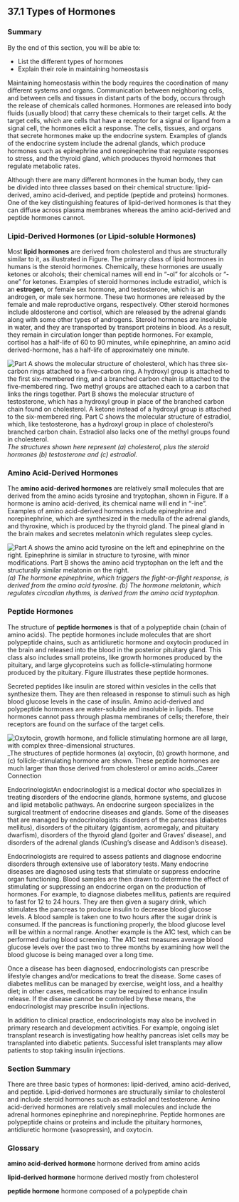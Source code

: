 ##  37.1 Types of Hormones 

### Summary

By the end of this section, you will be able to: 

  - List the different types of hormones
  - Explain their role in maintaining homeostasis

Maintaining homeostasis within the body requires the coordination of many different systems and organs. Communication between neighboring cells, and between cells and tissues in distant parts of the body, occurs through the release of chemicals called hormones. Hormones are released into body fluids (usually blood) that carry these chemicals to their target cells. At the target cells, which are cells that have a receptor for a signal or ligand from a signal cell, the hormones elicit a response. The cells, tissues, and organs that secrete hormones make up the endocrine system. Examples of glands of the endocrine system include the adrenal glands, which produce hormones such as epinephrine and norepinephrine that regulate responses to stress, and the thyroid gland, which produces thyroid hormones that regulate metabolic rates.

Although there are many different hormones in the human body, they can be divided into three classes based on their chemical structure: lipid-derived, amino acid-derived, and peptide (peptide and proteins) hormones. One of the key distinguishing features of lipid-derived hormones is that they can diffuse across plasma membranes whereas the amino acid-derived and peptide hormones cannot.

### Lipid-Derived Hormones (or Lipid-soluble Hormones)

Most **lipid hormones** are derived from cholesterol and thus are structurally similar to it, as illustrated in Figure. The primary class of lipid hormones in humans is the steroid hormones. Chemically, these hormones are usually ketones or alcohols; their chemical names will end in “-ol” for alcohols or “-one” for ketones. Examples of steroid hormones include estradiol, which is an **estrogen**, or female sex hormone, and testosterone, which is an androgen, or male sex hormone. These two hormones are released by the female and male reproductive organs, respectively. Other steroid hormones include aldosterone and cortisol, which are released by the adrenal glands along with some other types of androgens. Steroid hormones are insoluble in water, and they are transported by transport proteins in blood. As a result, they remain in circulation longer than peptide hormones. For example, cortisol has a half-life of 60 to 90 minutes, while epinephrine, an amino acid derived-hormone, has a half-life of approximately one minute.

![Part A shows the molecular structure of cholesterol, which has three six-carbon rings attached to a five-carbon ring. A hydroxyl group is attached to the first six-membered ring, and a branched carbon chain is attached to the five-membered ring. Two methyl groups are attached each to a carbon that links the rings together. Part B shows the molecular structure of testosterone, which has a hydroxyl group in place of the branched carbon chain found on cholesterol. A ketone instead of a hydroxyl group is attached to the six-membered ring. Part C shows the molecular structure of estradiol, which, like testosterone, has a hydroxyl group in place of cholesterol’s branched carbon chain. Estradiol also lacks one of the methyl groups found in cholesterol.][1] _The structures shown here represent (a) cholesterol, plus the steroid hormones (b) testosterone and (c) estradiol._

### Amino Acid-Derived Hormones

The **amino acid-derived hormones** are relatively small molecules that are derived from the amino acids tyrosine and tryptophan, shown in Figure. If a hormone is amino acid-derived, its chemical name will end in “-ine”. Examples of amino acid-derived hormones include epinephrine and norepinephrine, which are synthesized in the medulla of the adrenal glands, and thyroxine, which is produced by the thyroid gland. The pineal gland in the brain makes and secretes melatonin which regulates sleep cycles.

![Part A shows the amino acid tyrosine on the left and epinephrine on the right. Epinephrine is similar in structure to tyrosine, with minor modifications. Part B shows the amino acid tryptophan on the left and the structurally similar melatonin on the right.][2] _(a) The hormone epinephrine, which triggers the fight-or-flight response, is derived from the amino acid tyrosine. (b) The hormone melatonin, which regulates circadian rhythms, is derived from the amino acid tryptophan._

### Peptide Hormones

The structure of **peptide hormones** is that of a polypeptide chain (chain of amino acids). The peptide hormones include molecules that are short polypeptide chains, such as antidiuretic hormone and oxytocin produced in the brain and released into the blood in the posterior pituitary gland. This class also includes small proteins, like growth hormones produced by the pituitary, and large glycoproteins such as follicle-stimulating hormone produced by the pituitary. Figure illustrates these peptide hormones.

Secreted peptides like insulin are stored within vesicles in the cells that synthesize them. They are then released in response to stimuli such as high blood glucose levels in the case of insulin. Amino acid-derived and polypeptide hormones are water-soluble and insoluble in lipids. These hormones cannot pass through plasma membranes of cells; therefore, their receptors are found on the surface of the target cells.

![Oxytocin, growth hormone, and follicle stimulating hormone are all large, with complex three-dimensional structures.][3] _The structures of peptide hormones (a) oxytocin, (b) growth hormone, and (c) follicle-stimulating hormone are shown. These peptide hormones are much larger than those derived from cholesterol or amino acids._Career Connection

EndocrinologistAn endocrinologist is a medical doctor who specializes in treating disorders of the endocrine glands, hormone systems, and glucose and lipid metabolic pathways. An endocrine surgeon specializes in the surgical treatment of endocrine diseases and glands. Some of the diseases that are managed by endocrinologists: disorders of the pancreas (diabetes mellitus), disorders of the pituitary (gigantism, acromegaly, and pituitary dwarfism), disorders of the thyroid gland (goiter and Graves’ disease), and disorders of the adrenal glands (Cushing’s disease and Addison’s disease).

Endocrinologists are required to assess patients and diagnose endocrine disorders through extensive use of laboratory tests. Many endocrine diseases are diagnosed using tests that stimulate or suppress endocrine organ functioning. Blood samples are then drawn to determine the effect of stimulating or suppressing an endocrine organ on the production of hormones. For example, to diagnose diabetes mellitus, patients are required to fast for 12 to 24 hours. They are then given a sugary drink, which stimulates the pancreas to produce insulin to decrease blood glucose levels. A blood sample is taken one to two hours after the sugar drink is consumed. If the pancreas is functioning properly, the blood glucose level will be within a normal range. Another example is the A1C test, which can be performed during blood screening. The A1C test measures average blood glucose levels over the past two to three months by examining how well the blood glucose is being managed over a long time.

Once a disease has been diagnosed, endocrinologists can prescribe lifestyle changes and/or medications to treat the disease. Some cases of diabetes mellitus can be managed by exercise, weight loss, and a healthy diet; in other cases, medications may be required to enhance insulin release. If the disease cannot be controlled by these means, the endocrinologist may prescribe insulin injections.

In addition to clinical practice, endocrinologists may also be involved in primary research and development activities. For example, ongoing islet transplant research is investigating how healthy pancreas islet cells may be transplanted into diabetic patients. Successful islet transplants may allow patients to stop taking insulin injections.

### Section Summary

There are three basic types of hormones: lipid-derived, amino acid-derived, and peptide. Lipid-derived hormones are structurally similar to cholesterol and include steroid hormones such as estradiol and testosterone. Amino acid-derived hormones are relatively small molecules and include the adrenal hormones epinephrine and norepinephrine. Peptide hormones are polypeptide chains or proteins and include the pituitary hormones, antidiuretic hormone (vasopressin), and oxytocin.

### Glossary

**amino acid-derived hormone** hormone derived from amino acids

**lipid-derived hormone** hormone derived mostly from cholesterol

**peptide hormone** hormone composed of a polypeptide chain

   [1]: https://cnx.org/resources/ddea01dceab2e6fc1af364a5ce935fb3499cf3b0/Figure_37_01_01abc.jpg
   [2]: https://cnx.org/resources/a5b4f5e52645ecb4131bbf83bfdb2e2365feda9c/Figure_37_01_02ab.jpg
   [3]: https://cnx.org/resources/dbb271ed37f6ebbb9d75243f9df7550c0d20821e/Figure_37_01_03abc.jpg

